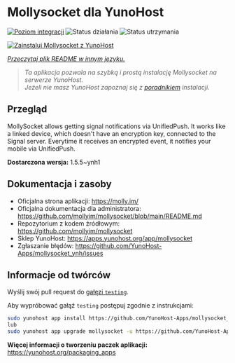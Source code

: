<!--
To README zostało automatycznie wygenerowane przez <https://github.com/YunoHost/apps/tree/master/tools/readme_generator>
Nie powinno być ono edytowane ręcznie.
-->

# Mollysocket dla YunoHost

[![Poziom integracji](https://apps.yunohost.org/badge/integration/mollysocket)](https://ci-apps.yunohost.org/ci/apps/mollysocket/)
![Status działania](https://apps.yunohost.org/badge/state/mollysocket)
![Status utrzymania](https://apps.yunohost.org/badge/maintained/mollysocket)

[![Zainstaluj Mollysocket z YunoHost](https://install-app.yunohost.org/install-with-yunohost.svg)](https://install-app.yunohost.org/?app=mollysocket)

*[Przeczytaj plik README w innym języku.](./ALL_README.md)*

> *Ta aplikacja pozwala na szybką i prostą instalację Mollysocket na serwerze YunoHost.*  
> *Jeżeli nie masz YunoHost zapoznaj się z [poradnikiem](https://yunohost.org/install) instalacji.*

## Przegląd

MollySocket allows getting signal notifications via UnifiedPush. It works like a linked device, which doesn't have an encryption key, connected to the Signal server. Everytime it receives an encrypted event, it notifies your mobile via UnifiedPush.


**Dostarczona wersja:** 1.5.5~ynh1
## Dokumentacja i zasoby

- Oficjalna strona aplikacji: <https://molly.im/>
- Oficjalna dokumentacja dla administratora: <https://github.com/mollyim/mollysocket/blob/main/README.md>
- Repozytorium z kodem źródłowym: <https://github.com/mollyim/mollysocket>
- Sklep YunoHost: <https://apps.yunohost.org/app/mollysocket>
- Zgłaszanie błędów: <https://github.com/YunoHost-Apps/mollysocket_ynh/issues>

## Informacje od twórców

Wyślij swój pull request do [gałęzi `testing`](https://github.com/YunoHost-Apps/mollysocket_ynh/tree/testing).

Aby wypróbować gałąź `testing` postępuj zgodnie z instrukcjami:

```bash
sudo yunohost app install https://github.com/YunoHost-Apps/mollysocket_ynh/tree/testing --debug
lub
sudo yunohost app upgrade mollysocket -u https://github.com/YunoHost-Apps/mollysocket_ynh/tree/testing --debug
```

**Więcej informacji o tworzeniu paczek aplikacji:** <https://yunohost.org/packaging_apps>
